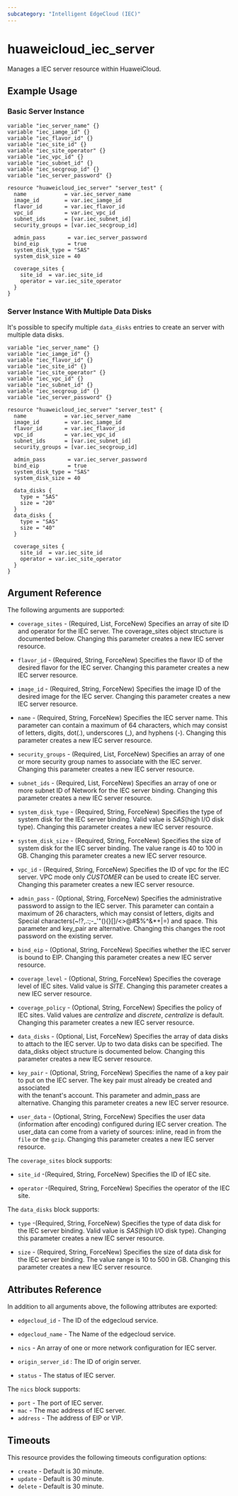 ```yaml
---
subcategory: "Intelligent EdgeCloud (IEC)"
---
```


# huaweicloud\_iec\_server

Manages a IEC server resource within HuaweiCloud.

## Example Usage

### Basic Server Instance

```hcl
variable "iec_server_name" {}
variable "iec_iamge_id" {}
variable "iec_flavor_id" {}
variable "iec_site_id" {}
variable "iec_site_operator" {}
variable "iec_vpc_id" {}
variable "iec_subnet_id" {}
variable "iec_secgroup_id" {}
variable "iec_server_password" {}

resource "huaweicloud_iec_server" "server_test" {
  name            = var.iec_server_name
  image_id        = var.iec_iamge_id
  flavor_id       = var.iec_flavor_id
  vpc_id          = var.iec_vpc_id
  subnet_ids      = [var.iec_subnet_id]
  security_groups = [var.iec_secgroup_id]
  
  admin_pass       = var.iec_server_password
  bind_eip         = true
  system_disk_type = "SAS"
  system_disk_size = 40
  
  coverage_sites {
    site_id  = var.iec_site_id
    operator = var.iec_site_operator
  }
}
```

### Server Instance With Multiple Data Disks

It's possible to specify multiple `data_disks` entries to create an server 
with multiple data disks.

```hcl
variable "iec_server_name" {}
variable "iec_iamge_id" {}
variable "iec_flavor_id" {}
variable "iec_site_id" {}
variable "iec_site_operator" {}
variable "iec_vpc_id" {}
variable "iec_subnet_id" {}
variable "iec_secgroup_id" {}
variable "iec_server_password" {}

resource "huaweicloud_iec_server" "server_test" {
  name            = var.iec_server_name
  image_id        = var.iec_iamge_id
  flavor_id       = var.iec_flavor_id
  vpc_id          = var.iec_vpc_id
  subnet_ids      = [var.iec_subnet_id]
  security_groups = [var.iec_secgroup_id]
  
  admin_pass       = var.iec_server_password
  bind_eip         = true
  system_disk_type = "SAS"
  system_disk_size = 40

  data_disks {
    type = "SAS"
    size = "20"
  }
  data_disks {
    type = "SAS"
    size = "40"
  }

  coverage_sites {
    site_id  = var.iec_site_id
    operator = var.iec_site_operator
  }
}
```

## Argument Reference

The following arguments are supported:

* `coverage_sites` - (Required, List, ForceNew) Specifies an array of site ID 
    and operator for the IEC server. 
    The coverage_sites object structure is documented below.
    Changing this parameter creates a new IEC server resource.

* `flavor_id` - (Required, String, ForceNew) Specifies the flavor ID of the 
    desired flavor for the IEC server. 
    Changing this parameter creates a new IEC server resource.

* `image_id` - (Required, String, ForceNew) Specifies the image ID of the 
    desired image for the IEC server. 
    Changing this parameter creates a new IEC server resource.

* `name` - (Required, String, ForceNew) Specifies the IEC server name. 
    This parameter can contain a maximum of 64 characters, which may consist of 
    letters, digits, dot(.), underscores (_), and hyphens (-).
    Changing this parameter creates a new IEC server resource.

* `security_groups` - (Required, List, ForceNew) Specifies an array of one or 
    more security group names to associate with the IEC server. 
    Changing this parameter creates a new IEC server resource.

* `subnet_ids` - (Required, List, ForceNew) Specifies an array of one or more 
    subnet ID of Network for the IEC server binding. 
    Changing this parameter creates a new IEC server resource.

* `system_disk_type` - (Required, String, ForceNew) Specifies the type of system 
    disk for the IEC server binding. 
    Valid value is *SAS*(high I/O disk type).
    Changing this parameter creates a new IEC server resource.

* `system_disk_size` - (Required, String, ForceNew) Specifies the size of system 
    disk for the IEC server binding.  The value range is 40 to 100 in GB. 
    Changing this parameter creates a new IEC server resource.

* `vpc_id` - (Required, String, ForceNew) Specifies the ID of vpc for the IEC 
    server. VPC mode only *CUSTOMER* can be used to create IEC server.
    Changing this parameter creates a new IEC server resource.

* `admin_pass` - (Optional, String, ForceNew) Specifies the administrative 
    password to assign to the IEC server. This parameter can contain a maximum 
    of 26 characters, which may consist of letters, digits and Special 
    characters(~!?,.:;-_'"(){}[]/<>@#$%^&*+|\=) and space.
    This parameter and key_pair are alternative.
    Changing this changes the root password on the existing server.

* `bind_eip` - (Optional, String, ForceNew) Specifies whether the IEC server is 
    bound to EIP. Changing this parameter creates a new IEC server resource.

* `coverage_level` - (Optional, String, ForceNew) Specifies the coverage level 
    of IEC sites. Valid value is *SITE*.
    Changing this parameter creates a new IEC server resource.

* `coverage_policy` - (Optional, String, ForceNew) Specifies the policy of IEC 
    sites. Valid values are *centralize* and *discrete*, *centralize* is default.
    Changing this parameter creates a new IEC server resource.

* `data_disks` - (Optional, List, ForceNew) Specifies the array of data disks 
    to attach to the IEC server. Up to two data disks can be specified. 
    The data_disks object structure is documented below.
    Changing this parameter creates a new IEC server resource.

* `key_pair` - (Optional, String, ForceNew) Specifies the name of a key pair to 
    put on the IEC server. The key pair must already be created and associated \
    with the tenant's account.
    This parameter and admin_pass are alternative.
    Changing this parameter creates a new IEC server resource.

* `user_data` - (Optional, String, ForceNew) Specifies the user data (information
    after encoding) configured during IEC server creation. The user_data can come 
    from a variety of sources: inline, read in from the `file` or the `gzip`.
    Changing this parameter creates a new IEC server resource.    

The `coverage_sites` block supports:

* `site_id` -(Required, String, ForceNew) Specifies the ID of IEC site.

* `operator` -(Required, String, ForceNew) Specifies the operator of the IEC site.

The `data_disks` block supports:

* `type` -(Required, String, ForceNew) Specifies the type of data disk for the 
    IEC server binding. Valid value is *SAS*(high I/O disk type).
    Changing this parameter creates a new IEC server resource.

* `size` - (Required, String, ForceNew) Specifies the size of data disk for the 
    IEC server binding. The value range is 10 to 500 in GB. 
    Changing this parameter creates a new IEC server resource.

## Attributes Reference

In addition to all arguments above, the following attributes are exported:

* `edgecloud_id` - The ID of the edgecloud service.

* `edgecloud_name` - The Name of the edgecloud service.

* `nics` - An array of one or more network configuration for IEC server.

* `origin_server_id` : The ID of origin server.

* `status` - The status of IEC server.

The `nics` block supports:
* `port` - The port of IEC server.
* `mac` - The mac address of IEC server.
* `address` - The address of EIP or VIP.

## Timeouts
This resource provides the following timeouts configuration options:
- `create` - Default is 30 minute.
- `update` - Default is 30 minute.
- `delete` - Default is 30 minute.
